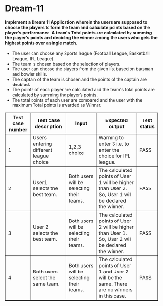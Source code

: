 # Dream-11

<h4>Implement a Dream 11 Application wherein the users are supposed to choose the players to form the team and calculate points based on the player’s performance. A team's Total points are calculated by summing the player’s points and deciding the winner among the users who gets the highest points over a single match.</h4>

<ul>
    <li>The user can choose any Sports league (Football League, Basketball League, IPL League).</li>
    <li>The team is chosen based on the selection of players.</li>
    <li>The user can choose the players from the given list based on batsman and bowler skills.</li>
    <li>The captain of the team is chosen and the points of the captain are doubled.</li>
    <li>The points of each player are calculated and the team's total points are calculated by summing the player’s points.</li>
    <li>The total points of each user are compared and the user with the maximum Total points is awarded as Winner.</li>
</ul>

<table border="1">
  <tr>
    <th>Test case number</th>
    <th>Test case description</th>
    <th>Input</th>
    <th>Expected output</th>
    <th>Test status</th>
  </tr>
  <tr>
    <td>1</td>
    <td>Users entering different league choice</td>
    <td>1,2,3 choice</td>
    <td>Warning to enter 3 i.e. to enter the choice for IPL league.</td>
    <td>PASS</td>
  </tr>
  <tr>
    <td>2</td>
    <td>User1 selects the best team.</td>
    <td>Both users will be selecting their teams.</td>
    <td>The calculated points of User 1 will be higher than User 2. So, User 1 will be declared the winner.</td>
    <td>PASS</td>
  </tr>
  <tr>
    <td>3</td>
    <td>User 2 selects the best team.</td>
    <td>Both users will be selecting their teams.</td>
    <td>The calculated points of User 2 will be higher than User 1. So, User 2 will be declared the winner.</td>
    <td>PASS</td>
  </tr>
  <tr>
    <td>4</td>
    <td>Both users select the same team.</td>
    <td>Both users will be selecting their teams.</td>
    <td>The calculated points of User 1 and User 2 will be the same. There are no winners in this case.</td>
    <td>PASS</td>
  </tr>
</table>
